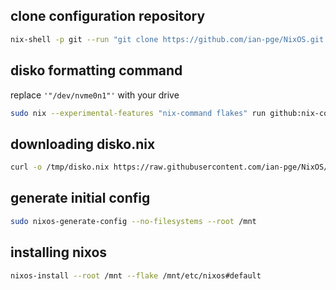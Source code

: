 ## clone configuration repository
```bash
nix-shell -p git --run "git clone https://github.com/ian-pge/NixOS.git /root/NixOS"
```

## disko formatting command
replace `'"/dev/nvme0n1"'` with your drive
```bash
sudo nix --experimental-features "nix-command flakes" run github:nix-community/disko -- --mode disko /root/NixOS/disko.nix --arg device '"/dev/nvme0n1"'
```

## downloading disko.nix
```bash
curl -o /tmp/disko.nix https://raw.githubusercontent.com/ian-pge/NixOS/main/disko.nix
```



## generate initial config
```bash
sudo nixos-generate-config --no-filesystems --root /mnt
```



## installing nixos
```bash
nixos-install --root /mnt --flake /mnt/etc/nixos#default
```
